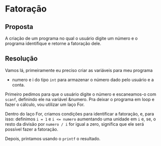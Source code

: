 # Fatoração

## Proposta

A criação de um programa no qual o usuário digite um número e o programa identifique e retorne a fatoração dele.

## Resolução

Vamos lá, primeiramente eu preciso criar as variáveis para meu programa

- numero e i do tipo `int` para armazenar o número dado pelo usuário e a conta.

Primeiro pedimos para que o usuário digite o número e escaneamos-o com `scanf`, definindo ele na variável &numero.
Pra deixar o programa em loop e fazer o cálculo, vou utilizar um laço For.

Dentro do laço For, criamos condições para identificar a fatoração, e, para isso: definimos `i = 1` e `i <= numero` aumentando uma unidade em `i` e, se, o resto da divisão por ``numero / i`` for igual a zero, significa que ele será possível fazer a fatoração. 

Depois, printamos usando o ``printf`` o resultado.

